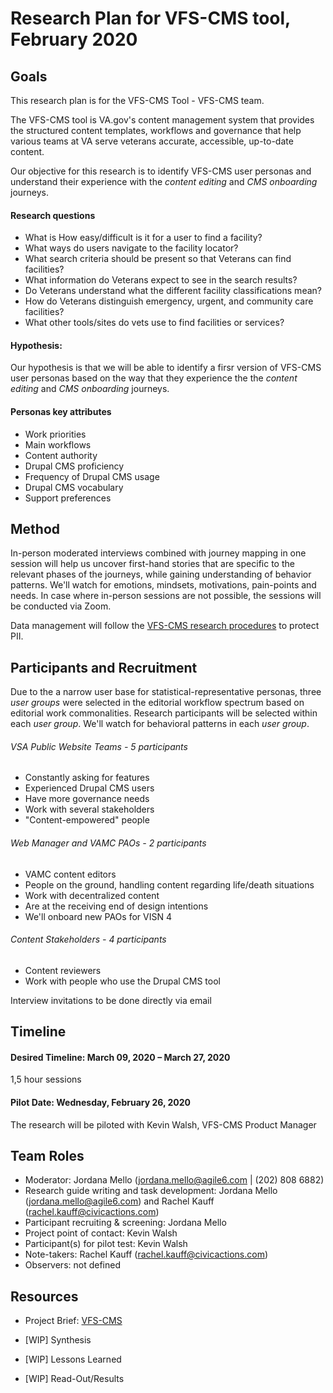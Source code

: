 # Research Plan for VFS-CMS tool, February 2020

## Goals
This research plan is for the VFS-CMS Tool - VFS-CMS team.

The VFS-CMS tool is VA.gov's content management system that provides the structured content templates, workflows and governance that help various teams at VA serve veterans accurate, accessible, up-to-date content.

Our objective for this research is to identify VFS-CMS user personas and understand their experience with the _content editing_ and _CMS onboarding_ journeys. 

#### Research questions
- What is How easy/difficult is it for a user to find a facility?
- What ways do users navigate to the facility locator?
- What search criteria should be present so that Veterans can find facilities?
- What information do Veterans expect to see in the search results?
- Do Veterans understand what the different facility classifications mean?
- How do Veterans distinguish emergency, urgent, and community care facilities?
- What other tools/sites do vets use to find facilities or services?

#### Hypothesis: 
Our hypothesis is that we will be able to identify a firsr version of VFS-CMS user personas based on the way that they experience the the _content editing_ and _CMS onboarding_ journeys.

#### Personas key attributes
* Work priorities
* Main workflows
* Content authority
* Drupal CMS proficiency
* Frequency of Drupal CMS usage
* Drupal CMS vocabulary
* Support preferences

## Method	
In-person moderated interviews combined with journey mapping in one session will help us uncover first-hand stories that are specific to the relevant phases of the journeys, while gaining understanding of behavior patterns. We'll watch for emotions, mindsets, motivations, pain-points and needs. In case where in-person sessions are not possible, the sessions will be conducted via Zoom.

Data management will follow the [VFS-CMS research procedures](https://github.com/department-of-veterans-affairs/va.gov-team/tree/master/platform/cms/authoring-experience/research/research-procedures) to protect PII.

## Participants and Recruitment	
Due to the a narrow user base for statistical-representative personas, three _user groups_ were selected in the editorial workflow spectrum based on editorial work commonalities. Research participants will be selected within each _user group_. We'll watch for behavioral patterns in each _user group_.

###### VSA Public Website Teams - 5 participants
* Constantly asking for features
* Experienced Drupal CMS users
* Have more governance needs
* Work with several stakeholders
* "Content-empowered" people
###### Web Manager and VAMC PAOs - 2 participants
* VAMC content editors
* People on the ground, handling content regarding life/death situations
* Work with decentralized content
* Are at the receiving end of design intentions
* We'll onboard new PAOs for VISN 4
###### Content Stakeholders - 4 participants
* Content reviewers
* Work with people who use the Drupal CMS tool

Interview invitations to be done directly via email

## Timeline

#### Desired Timeline: March 09, 2020 – March 27, 2020
1,5 hour sessions

#### Pilot Date: Wednesday, February 26, 2020
The research will be piloted with Kevin Walsh, VFS-CMS Product Manager 

## Team Roles 	
- Moderator: Jordana Mello (jordana.mello@agile6.com | (202) 808 6882)
- Research guide writing and task development: Jordana Mello (jordana.mello@agile6.com) and Rachel Kauff (rachel.kauff@civicactions.com)
- Participant recruiting & screening:	Jordana Mello
- Project point of contact:	Kevin Walsh
- Participant(s) for pilot test: Kevin Walsh
- Note-takers: Rachel Kauff (rachel.kauff@civicactions.com)
- Observers: not defined

## Resources	
* Project Brief: [VFS-CMS](https://github.com/department-of-veterans-affairs/va.gov-team/tree/master/platform/cms)

* [WIP] Synthesis	

* [WIP] Lessons Learned

* [WIP] Read-Out/Results
